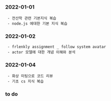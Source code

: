 ### 2022-01-01

     - 전산학 관련 기본지식 복습
     - node.js 에대한 기본 지식 복습
     
### 2022-01-02

     - frlenkly assignment _ follow system avatar
     - actor 모델에 대한 개념 이해와 분석
     
### 2022-01-04
     - 화상 미팅으로 코드 리뷰
     - 기초 cs 지식 복습
     
### to do

